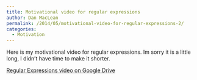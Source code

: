```yaml
---
title: Motivational video for regular expressions
author: Dan MacLean
permalink: /2014/05/motivational-video-for-regular-expressions-2/
categories:
  - Motivation
---
```

Here is my motivational video for regular expressions. Im sorry it is a little long, I didn&#8217;t have time to make it shorter.

[Regular Expressions video on Google Drive][1]

&nbsp;

 [1]: https://drive.google.com/file/d/0B7QvKOiEYH0dazNxTGY4bk5Md3M/edit?usp=sharing
